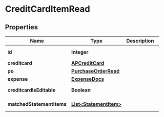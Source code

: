 

# CreditCardItemRead


## Properties

| Name | Type | Description | Notes |
|------------ | ------------- | ------------- | -------------|
|**id** | **Integer** |  |  [optional] [readonly] |
|**creditcard** | [**APCreditCard**](APCreditCard.md) |  |  |
|**po** | [**PurchaseOrderRead**](PurchaseOrderRead.md) |  |  |
|**expense** | [**ExpenseDocs**](ExpenseDocs.md) |  |  [optional] |
|**creditcardIsEditable** | **Boolean** |  |  [optional] [readonly] |
|**matchedStatementItems** | [**List&lt;StatementItem&gt;**](StatementItem.md) |  |  [optional] [readonly] |



